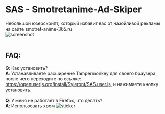 # SAS - Smotretanime-Ad-Skiper
Небольшой юзерскрипт, который избавит вас от назойливой рекламы на сайте smotret-anime-365.ru
<br>
![screenshot](https://sun9-53.userapi.com/c854420/v854420516/1081ac/5gJVfdGaAkE.jpg)
<br>
<br>
## FAQ:
**Q**: Как установить?
<br>
**A**: Устанавливаете расширение Tampermonkey для своего браузера, после чего переходите по ссылке: https://openuserjs.org/install/Syleront/SAS.user.js, и нажимаете кнопку установить.
<br>
<br>
**Q**: У меня не работает в Firefox, что делать?
<br>
**A**: Использовать хром
![sticker](https://vk.com/sticker/1-5608-128)